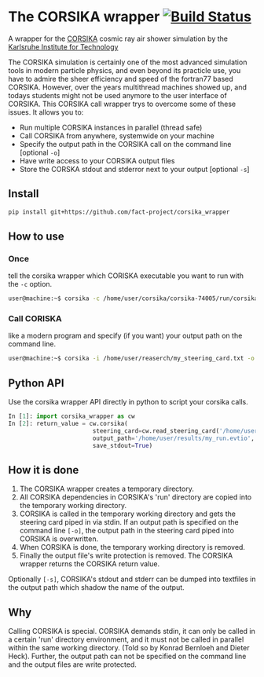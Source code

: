 # The CORSIKA wrapper [![Build Status](https://travis-ci.org/fact-project/corsika_wrapper.svg?branch=master)](https://travis-ci.org/fact-project/corsika_wrapper)
A wrapper for the [CORSIKA](https://www.ikp.kit.edu/corsika/) cosmic ray air shower simulation by the [Karlsruhe Institute for Technology](https://www.kit.edu/)

The CORSIKA simulation is certainly one of the most advanced simulation tools in modern particle physics, and even beyond its practicle use, you have to admire the sheer efficiency and speed of the fortran77 based CORSIKA. However, over the years multithread machines showed up, and todays students might not be used anymore to the user interface of CORSIKA. This CORSIKA call wrapper trys to overcome some of these issues. It allows you to:

- Run multiple CORSIKA instances in parallel (thread safe)
- Call CORSIKA from anywhere, systemwide on your machine
- Specify the output path in the CORSIKA call on the command line [optional `-o`]
- Have write access to your CORSIKA output files
- Store the CORSKA stdout and stderror next to your output [optional `-s`]

## Install
```bash
pip install git+https://github.com/fact-project/corsika_wrapper
```

## How to use
### Once
tell the corsika wrapper which CORISKA executable you want to run with the `-c` option.
```bash
user@machine:~$ corsika -c /home/user/corsika/corsika-74005/run/corsika74005Linux_QGSII_urqmd
```

### Call CORISKA
like a modern program and specify (if you want) your output path on the command line.
```bash
user@machine:~$ corsika -i /home/user/reaserch/my_steering_card.txt -o /home/user/results/my_run.evtio
```
## Python API
Use the corsika wrapper API directly in python to script your corsika calls.

```python
In [1]: import corsika_wrapper as cw
In [2]: return_value = cw.corsika(
                        steering_card=cw.read_steering_card('/home/user/reaserch/my_steering_card.txt'), 
                        output_path='/home/user/results/my_run.evtio', 
                        save_stdout=True)
```

## How it is done
1. The CORSIKA wrapper creates a temporary directory. 
2. All CORSIKA dependencies in CORSIKA's 'run' directory are copied into the temporary working directory. 
3. CORSIKA is called in the temporary working directory and gets the steering card piped in via stdin. If an output path is specified on the command line `[-o]`, the output path in the steering card piped into CORSIKA is overwritten. 
4. When CORSIKA is done, the temporary working directory is removed. 
5. Finally the output file's write protection is removed. The CORSIKA wrapper returns the CORSIKA return value. 

Optionally `[-s]`, CORSIKA's stdout and stderr can be dumped into textfiles in the output path which shadow the name of the output.

## Why
Calling CORSIKA is special. CORSIKA demands stdin, it can only be called in a certain 'run' directory environment, and it must not be called in parallel within the same working directory. (Told so by Konrad Bernloeh and Dieter Heck).
Further, the output path can not be specified on the command line and the output files are write protected.
